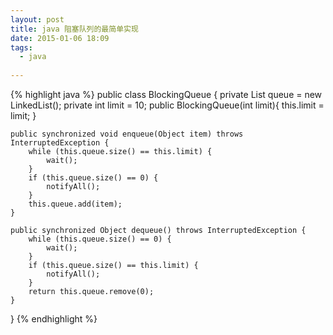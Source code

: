 ```yaml
---
layout: post
title: java 阻塞队列的最简单实现
date: 2015-01-06 18:09
tags:
  - java
  
---
```



{% highlight java %}
public class BlockingQueue {
    private List queue = new LinkedList();
    private int  limit = 10;
    public BlockingQueue(int limit){
        this.limit = limit;
    }
    
    public synchronized void enqueue(Object item) throws InterruptedException {
        while (this.queue.size() == this.limit) {
            wait();
        }
        if (this.queue.size() == 0) {
            notifyAll();
        }
        this.queue.add(item);
    }
    
    public synchronized Object dequeue() throws InterruptedException {
        while (this.queue.size() == 0) {
            wait();
        }
        if (this.queue.size() == this.limit) {
            notifyAll();
        }
        return this.queue.remove(0);
    }
    
}
{% endhighlight %}

